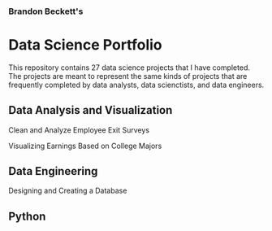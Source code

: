 ### Brandon Beckett's
# Data Science Portfolio

This repository contains 27 data science projects that I have completed. The projects are meant to represent the same kinds of projects that are frequently completed by data analysts, data scienctists, and data engineers.

## Data Analysis and Visualization

Clean and Analyze Employee Exit Surveys

Visualizing Earnings Based on College Majors

## Data Engineering

Designing and Creating a Database

## Python 


